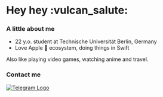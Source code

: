 <h1> Hey hey :vulcan_salute: </h1>

<h3> A little about me </h3>

<ul>
  <li> 22 y.o. student at Technische Universität Berlin, Germany </li>
  <li> Love Apple  ecosystem, doing things in Swift </li>
</ul>

<p>
Also like playing video games, watching anime and travel.  
</p>

<h3> Contact me </h3>
<p> 
  <a href="https://s.mkpwnz.moe/tg-gh" target="_blank">
   <img src="https://img.shields.io/badge/telegram-000000?logo=telegram&style=for-the-badge" alt="Telegram Logo">
  </a> 
</p>

<!-- Ohh, you found me :] -->
